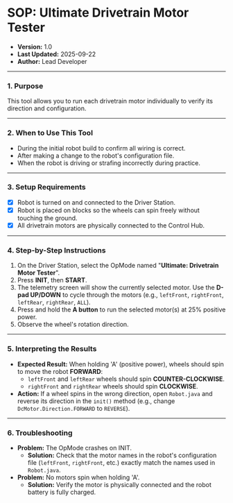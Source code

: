 # SOP: Ultimate Drivetrain Motor Tester

- **Version:** 1.0
- **Last Updated:** 2025-09-22
- **Author:** Lead Developer

---

### 1. Purpose

This tool allows you to run each drivetrain motor individually to verify its direction and configuration.

---

### 2. When to Use This Tool

- During the initial robot build to confirm all wiring is correct.
- After making a change to the robot's configuration file.
- When the robot is driving or strafing incorrectly during practice.

---

### 3. Setup Requirements

- [X] Robot is turned on and connected to the Driver Station.
- [X] Robot is placed on blocks so the wheels can spin freely without touching the ground.
- [X] All drivetrain motors are physically connected to the Control Hub.

---

### 4. Step-by-Step Instructions

1.  On the Driver Station, select the OpMode named "**Ultimate: Drivetrain Motor Tester**".
2.  Press **INIT**, then **START**.
3.  The telemetry screen will show the currently selected motor. Use the **D-pad UP/DOWN** to cycle through the motors (e.g., `leftFront`, `rightFront`, `leftRear`, `rightRear`, `ALL`).
4.  Press and hold the **A button** to run the selected motor(s) at 25% positive power.
5.  Observe the wheel's rotation direction.

---

### 5. Interpreting the Results

- **Expected Result:** When holding 'A' (positive power), wheels should spin to move the robot **FORWARD**:
    - `leftFront` and `leftRear` wheels should spin **COUNTER-CLOCKWISE**.
    - `rightFront` and `rightRear` wheels should spin **CLOCKWISE**.
- **Action:** If a wheel spins in the wrong direction, open `Robot.java` and reverse its direction in the `init()` method (e.g., change `DcMotor.Direction.FORWARD` to `REVERSE`).

---

### 6. Troubleshooting

- **Problem:** The OpMode crashes on INIT.
    - **Solution:** Check that the motor names in the robot's configuration file (`leftFront`, `rightFront`, etc.) exactly match the names used in `Robot.java`.
- **Problem:** No motors spin when holding 'A'.
    - **Solution:** Verify the motor is physically connected and the robot battery is fully charged.